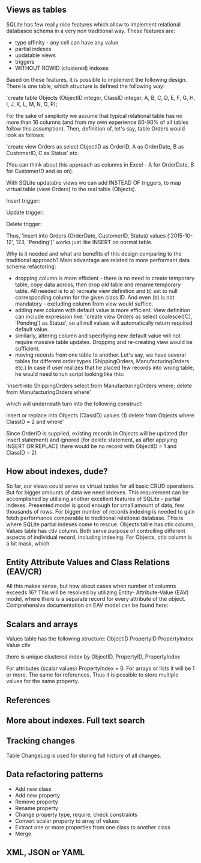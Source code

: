 ## Views as tables

SQLite has few really nice features which allow to implement relational databasce schema in a very non 
traditional way. 
These features are:
* type affinity - any cell can have any value
* partial indexes
* updatable views
* triggers
* WITHOUT ROWID (clustered) indexes

Based on these features, it is possible to implement the following design.
There is one table, which structure is defined the following way:
 
 'create table Objects (ObjectID integer, ClassID integer, A, B, C, D, E, F, G, H, I, J, K, L, M,
 N, O, P);
 
For the sake of simplicity we assume that typical relational table 
has no more than 16 columns (and from my own experience 
80-90% of all tables follow this assumption). Then, definition of, let's say, table Orders
would look as follows:
 
 'create view Orders as select ObjectID as OrderID, A as OrderDate, B as CustomerID, C as Status' etc.
 
(You can think about this approach as columns in Excel - A for OrderDate, B for CustomerID and so on).
 
With SQLite updatable views we can add INSTEAD OF triggers, to map virtual table (view Orders) to the real table (Objects).
  
Insert trigger:
  
Update trigger:

Delete trigger:


Thus, 'insert into Orders (OrderDate, CustomerID, Status) values ('2015-10-12', 123, 'Pending')' works just like INSERT 
on normal table. 

Why is it needed and what are benefits of this design comparing to the traditional approach?
Main advantage are related to more performant data schema refactoring:
* dropping column is more efficient - there is no need to create temporary table, copy data across, then drop old table and rename
temporary table. All needed is to a) recreate view definition and b) set to null corresponding column for the given class ID.
 And even (b) is not mandatory - excluding column from view would suffice.
* adding new column with default value is more efficient. View definition can include expression like:
'create view Orders as select coalesce([C], 'Pending') as Status', so all null values will automatically return required default value.
* similarly, altering column and specifiying new default value will not require massive table updates. Dropping and re-creating view
would be sufficient.
* moving records from one table to another. Let's say, we have several tables for different order types (ShippingOrders, ManufacturingOrders etc.)
In case if user realizes that he placed few records into wrong table, he would need to run script looking like this:

'insert into ShippingOrders select from ManufacturingOrders where;
delete from ManufacturingOrders where'

which will underneath turn into the following construct:

insert or replace into Objects (ClassID) values (1)
delete from Objects where ClassID = 2 and where'

Since OrderID is supplied, existing records in Objects will be updated (for insert statement) and ignored (for delete
statement, as after applying INSERT OR REPLACE there would be no record with ObjectID = 1 and ClassID = 2)


## How about indexes, dude?

So far, our views could serve as virtual tables for all basic CRUD operations. But for bigger amounts of data we need indexes.
This requirement can be accomplished by utilizing another excellent features of SQLite - partial indexes.
Presented model is good enough for small amount of data, few thousands of rows. For bigger number of records indexing is needed to
gain fetch performance comparable to traditional relational database. This is where SQLite partial 
indexes come to rescue.
Objects table has ctlo column, Values table has ctlv column. Both serve purpose of controlling 
different aspects of individual record, including indexing.
For Objects, ctlo column is a bit mask, which 


## Entity Attribute Values and Class Relations (EAV/CR)

All this makes sense, but how about cases when number of columns exceeds 16? This will be resolved by utilizing Entity-
 Attribute-Value (EAV) model, where there is a separate record for every attribute of the object.
 Comprehensive documentation on EAV model can be found here:
 
## Scalars and arrays
Values table has the following structure:
ObjectID
PropertyID
PropertyIndex
Value
ctlv

there is unique clustered index by ObjectID, PropertyID, PropertyIndex

For attributes (scalar values) PropertyIndex = 0. For arrays or lists it will be 1 or more. The same for references.
Thus it is possible to store multiple values for the same property.
 
## References

## More about indexes. Full text search

## Tracking changes

Table ChangeLog is used for storing full history of all changes. 

## Data refactoring patterns

- Add new class
- Add new property
- Remove property
- Rename property
- Change property type, require, check constraints
- Convert scalar property to array of values
- Extract one or more properties from one class to another class
- Merge

## XML, JSON or YAML



